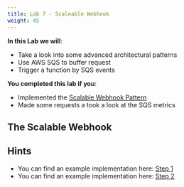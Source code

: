 ```yaml
---
title: Lab 7 - Scaleable Webhook
weight: 45
---
```


**In this Lab we will**:

- Take a look into some advanced architectural patterns
- Use AWS SQS to buffer request
- Trigger a function by SQS events

**You completed this lab if you**:

- Implemented the [Scalable Webhook Pattern](https://www.jeremydaly.com/serverless-microservice-patterns-for-aws/#scalablewebhook)
- Made some requests a took a look at the SQS metrics

## The Scalable Webhook


## Hints

- You can find an example implementation here: [Step 1](https://github.com/superluminar-io/sac-workshop/compare/lab6_b..lab7_a?expand=1)
- You can find an example implementation here: [Step 2](https://github.com/superluminar-io/sac-workshop/compare/lab7_a..lab7_b?expand=1)
